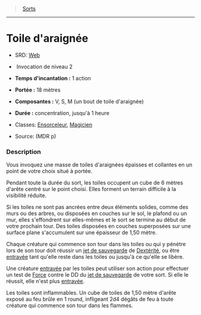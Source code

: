 ﻿---
!SpellItem
Family: SpellHD
Name: Toile d'araignée
AltName: '[Web](srd_spells_web.md)'
Type: Invocation
Level: 2
CastingTime: 1 action
Range: 18 mètres
Components: V, S, M (un bout de toile d'araignée)
Duration: concentration, jusqu'à 1 heure
Classes: '[Ensorceleur](hd_sorcerer.md), [Magicien](hd_wizard.md)'
Source: (MDR p)
Id: spells_hd.md#toile-daraignée
ParentLink: spells_hd.md#sorts
ParentName: Sorts
NameLevel: 1
Attributes: {}
---
> [Sorts](hd_spells.md)

---

# Toile d'araignée

- SRD: [Web](srd_spells_web.md)

-  Invocation de niveau 2

- **Temps d'incantation :** 1 action

- **Portée :** 18 mètres

- **Composantes :** V, S, M (un bout de toile d'araignée)

- **Durée :** concentration, jusqu'à 1 heure

- Classes: [Ensorceleur](hd_sorcerer.md), [Magicien](hd_wizard.md)

- Source: (MDR p)

### Description

Vous invoquez une masse de toiles d'araignées épaisses et collantes en un point de votre choix situé à portée.

Pendant toute la durée du sort, les toiles occupent un cube de 6 mètres d'arête centré sur le point choisi. Elles forment un terrain difficile à la visibilité réduite.

Si les toiles ne sont pas ancrées entre deux éléments solides, comme des murs ou des arbres, ou disposées en couches sur le sol, le plafond ou un mur, elles s'effondrent sur elles-mêmes et le sort se termine au début de votre prochain tour. Des toiles disposées en couches superposées sur une surface plane s'accumulent sur une épaisseur de 1,50 mètre.

Chaque créature qui commence son tour dans les toiles ou qui y pénètre lors de son tour doit réussir un [jet de sauvegarde](hd_abilities_jets_de_sauvegarde.md) de [Dextérité](hd_abilities_dexterity.md), ou être [entravée](hd_conditions_entrave.md) tant qu'elle reste dans les toiles ou jusqu'à ce qu'elle se libère.

Une créature [entravée](hd_conditions_entrave.md) par les toiles peut utiliser son action pour effectuer un test de [Force](hd_abilities_strength.md) contre le DD du [jet de sauvegarde](hd_abilities_jets_de_sauvegarde.md) de votre sort. Si elle le réussit, elle n'est plus [entravée](hd_conditions_entrave.md).

Les toiles sont inflammables. Un cube de toiles de 1,50 mètre d'arête exposé au feu brûle en 1 round, infligeant 2d4 dégâts de feu à toute créature qui commence son tour dans les flammes.

